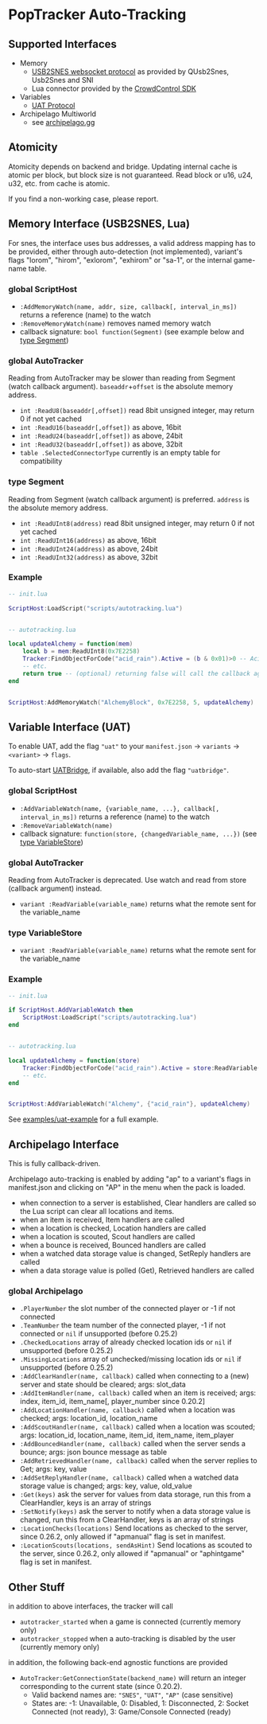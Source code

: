 # PopTracker Auto-Tracking

## Supported Interfaces

* Memory
  * [USB2SNES websocket protocol](https://github.com/Skarsnik/QUsb2snes/blob/master/docs/Protocol.md)
    as provided by QUsb2Snes, Usb2Snes and SNI
  * Lua connector provided by the [CrowdControl SDK](https://developer.crowdcontrol.live/sdk/)
* Variables
  * [UAT Protocol](https://github.com/black-sliver/UAT)
* Archipelago Multiworld
  * see [archipelago.gg](https://archipelago.gg)


## Atomicity

Atomicity depends on backend and bridge.
Updating internal cache is atomic per block, but block size is not guaranteed.
Read block or u16, u24, u32, etc. from cache is atomic.

If you find a non-working case, please report.


## Memory Interface (USB2SNES, Lua)

For snes, the interface uses bus addresses, a valid address mapping has to be
provided, either through auto-detection (not implemented), variant's flags
"lorom", "hirom", "exlorom", "exhirom" or "sa-1", or the internal game-name table.


### global ScriptHost
* `:AddMemoryWatch(name, addr, size, callback[, interval_in_ms])` returns a reference (name) to the watch
* `:RemoveMemoryWatch(name)` removes named memory watch
* callback signature:
`bool function(Segment)` (see example below and [type Segment](#type-segment))


### global AutoTracker
Reading from AutoTracker may be slower than reading from Segment (watch callback argument).
`baseaddr`+`offset` is the absolute memory address.
* `int :ReadU8(baseaddr[,offset])` read 8bit unsigned integer, may return 0 if not yet cached
* `int :ReadU16(baseaddr[,offset])` as above, 16bit
* `int :ReadU24(baseaddr[,offset])` as above, 24bit
* `int :ReadU32(baseaddr[,offset])` as above, 32bit
* `table .SelectedConnectorType` currently is an empty table for compatibility

### type Segment
Reading from Segment (watch callback argument) is preferred. `address` is the absolute memory address.
* `int :ReadUInt8(address)` read 8bit unsigned integer, may return 0 if not yet cached
* `int :ReadUInt16(address)` as above, 16bit
* `int :ReadUInt24(address)` as above, 24bit
* `int :ReadUInt32(address)` as above, 32bit


### Example

```lua
-- init.lua

ScriptHost:LoadScript("scripts/autotracking.lua")


-- autotracking.lua

local updateAlchemy = function(mem)
    local b = mem:ReadUInt8(0x7E2258)
    Tracker:FindObjectForCode("acid_rain").Active = (b & 0x01)>0 -- Acid Rain
    -- etc.
    return true -- (optional) returning false will call the callback again if anything else changes
end


ScriptHost:AddMemoryWatch("AlchemyBlock", 0x7E2258, 5, updateAlchemy)
```


## Variable Interface (UAT)

To enable UAT, add the flag `"uat"` to your `manifest.json` -> `variants`
-> `<variant>` -> `flags`.

To auto-start [UATBridge](https://github.com/black-sliver/UATBridge),
if available, also add the flag `"uatbridge"`.


### global ScriptHost
* `:AddVariableWatch(name, {variable_name, ...}, callback[, interval_in_ms])` returns a reference (name) to the watch
* `:RemoveVariableWatch(name)`
* callback signature:
`function(store, {changedVariable_name, ...})` (see [type VariableStore](#type-variablestore))


### global AutoTracker
Reading from AutoTracker is deprecated. Use watch and read from store (callback argument) instead.
* `variant :ReadVariable(variable_name)` returns what the remote sent for the variable_name


### type VariableStore
* `variant :ReadVariable(variable_name)` returns what the remote sent for the variable_name


### Example

```lua
-- init.lua

if ScriptHost.AddVariableWatch then
    ScriptHost:LoadScript("scripts/autotracking.lua")
end


-- autotracking.lua

local updateAlchemy = function(store)
    Tracker:FindObjectForCode("acid_rain").Active = store:ReadVariable("acid_rain")>0 -- Acid Rain
    -- etc.
end


ScriptHost:AddVariableWatch("Alchemy", {"acid_rain"}, updateAlchemy)
```

See [examples/uat-example](../examples/uat-example) for a full example.


## Archipelago Interface

This is fully callback-driven.

Archipelago auto-tracking is enabled by adding "ap" to a variant's flags in
manifest.json and clicking on "AP" in the menu when the pack is loaded.

* when connection to a server is established, Clear handlers are called so the
  Lua script can clear all locations and items.
* when an item is received, Item handlers are called
* when a location is checked, Location handlers are called
* when a location is scouted, Scout handlers are called
* when a bounce is received, Bounced handlers are called
* when a watched data storage value is changed, SetReply handlers are called
* when a data storage value is polled (Get), Retrieved handlers are called

### global Archipelago
* `.PlayerNumber` the slot number of the connected player or -1 if not connected
* `.TeamNumber` the team number of the connected player, -1 if not connected or `nil` if unsupported (before 0.25.2)
* `.CheckedLocations` array of already checked location ids or `nil` if unsupported (before 0.25.2)
* `.MissingLocations` array of unchecked/missing location ids or `nil` if unsupported (before 0.25.2)
* `:AddClearHandler(name, callback)` called when connecting to a (new) server and state should be cleared; args: slot_data
* `:AddItemHandler(name, callback)` called when an item is received; args: index, item_id, item_name\[, player_number since 0.20.2\]
* `:AddLocationHandler(name, callback)` called when a location was checked; args: location_id, location_name
* `:AddScoutHandler(name, callback)` called when a location was scouted; args: location_id, location_name, item_id, item_name, item_player
* `:AddBouncedHandler(name, callback)` called when the server sends a bounce; args: json bounce message as table
* `:AddRetrievedHandler(name, callback)` called when the server replies to Get; args: key, value
* `:AddSetReplyHandler(name, callback)` called when a watched data storage value is changed; args: key, value, old_value
* `:Get(keys)` ask the server for values from data storage, run this from a ClearHandler, keys is an array of strings
* `:SetNotify(keys)` ask the server to notify when a data storage value is changed, run this from a ClearHandler, keys is an array of strings
* `:LocationChecks(locations)` Send locations as checked to the server, since 0.26.2, only allowed if "apmanual" flag is set in manifest.
* `:LocationScouts(locations, sendAsHint)` Send locations as scouted to the server, since 0.26.2, only allowed if "apmanual" or "aphintgame" flag is set in manifest.


## Other Stuff
in addition to above interfaces, the tracker will call
* `autotracker_started` when a game is connected (currently memory only)
* `autotracker_stopped` when a auto-tracking is disabled by the user (currently memory only)

in addition, the following back-end agnostic functions are provided
* `AutoTracker:GetConnectionState(backend_name)` will return an integer corresponding to the current state (since 0.20.2).
  * Valid backend names are: `"SNES"`, `"UAT"`, `"AP"` (case sensitive)
  * States are: -1: Unavailable, 0: Disabled, 1: Disconnected, 2: Socket Connected (not ready), 3: Game/Console Connected (ready)
